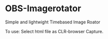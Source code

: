 # OBS-Imagerotator
Simple and lightwight Timebased Image Roator


To use: Select html file as CLR-browser Capture.
